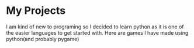 # My Projects
 I am kind of new to programing so I decided to learn python as it is one of the easier languages to get started with.
 Here are games I have made using python(and probably pygame)
